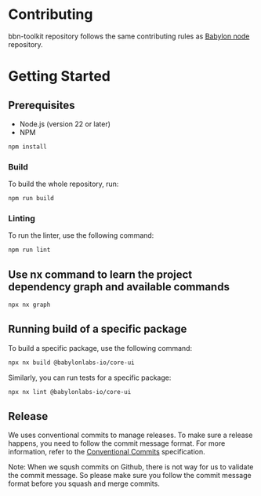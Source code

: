 # Contributing

bbn-toolkit repository follows the same contributing rules as
[Babylon node](https://github.com/babylonlabs-io/babylon/blob/main/CONTRIBUTING.md)
repository.

# Getting Started

## Prerequisites
- Node.js (version 22 or later)
- NPM

```bash
npm install
```

### Build

To build the whole repository, run:

```bash
npm run build
```

### Linting

To run the linter, use the following command:

```bash
npm run lint
```

## Use nx command to learn the project dependency graph and available commands

```bash
npx nx graph
```

## Running build of a specific package

To build a specific package, use the following command:
```bash
npx nx build @babylonlabs-io/core-ui
```

Similarly, you can run tests for a specific package:

```bash
npx nx lint @babylonlabs-io/core-ui
```

## Release

We uses conventional commits to manage releases. To make sure a release happens, you need to follow the commit message format. For more information, refer to the [Conventional Commits](https://www.conventionalcommits.org/en/v1.0.0/) specification.

Note: When we sqush commits on Github, there is not way for us to validate the commit message. So please make sure you follow the commit message format before you squash and merge commits.